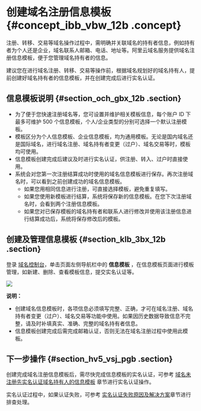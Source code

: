 # 创建域名注册信息模板 {#concept_ibb_vbw_12b .concept}

注册、转移、交易等域名操作过程中，需明确并关联域名的持有者信息，例如持有者为个人还是企业，域名联系人邮箱、电话、地址等。阿里云域名服务提供域名注册信息模板，便于您管理域名持有者的信息。

建议您在进行域名注册、转移、交易等操作前，根据域名规划好的域名持有人，提前创建好域名持有者的信息模板，并在创建完成后进行实名认证。

## 信息模板说明 {#section_och_gbx_12b .section}

-   为了便于您快速注册域名等，您可设置并维护相关模板信息，每个账户 ID 下最多可维护 500 个信息模板，个人/企业类型的分别可选择一个默认注册模板。
-   模板区分为个人信息模板、企业信息模板，均为通用模板。无论是国内域名还是国际域名，进行域名注册、域名持有者变更（过户）、域名交易等时，模板均可使用。
-   信息模板创建完成后建议及时进行实名认证，供注册、转入、过户时直接使用。
-   系统会对您第一次注册结算成功时使用的域名信息模板进行保存。再次注册域名时，可以看到之前创建成功的域名信息模板。
    -   如果您用相同信息进行注册，可直接选择模板，避免重复填写。
    -   如果您使用新模板进行结算，系统将保存新的信息模板。在您下次注册域名时，会看到两个注册信息模板。
    -   如果您对已保存模板的域名持有者和联系人进行修改并使用该注册信息进行结算成功后，系统将保存修改后的模板。

## 创建及管理信息模板 {#section_klb_3bx_12b .section}

登录 [域名控制台](https://dc.console.aliyun.com)，单击页面左侧导航栏中的 **信息模板** ，在信息模板页面进行模板管理，如新建、删除、查看模板信息，提交实名认证等。

![](http://static-aliyun-doc.oss-cn-hangzhou.aliyuncs.com/assets/img/14329/155142545738008_zh-CN.png)

**说明：** 

-   创建域名信息模板时，各项信息必须填写完整、正确，才可在域名注册、域名持有者变更（过户）、域名交易等功能中使用。如果因历史数据导致信息不完整，请及时补填真实、准确、完整的域名持有者信息。
-   信息模板创建完成后需完成邮箱认证，否则无法在域名注册过程中使用此模板。

## 下一步操作 {#section_hv5_vsj_pgb .section}

创建完成域名注册信息模板后，需尽快完成信息模板的实名认证，可参考 [域名未注册先实名认证域名持有人的信息模板](../../../../../cn.zh-CN/域名实名认证/通用域名实名认证.md#section_i2c_ntz_ggb) 章节进行实名认证操作。

实名认证过程中，如果认证失败，可参考 [实名认证失败原因及解决方案](../../../../../cn.zh-CN/域名实名认证/实名认证失败原因及解决方案.md#)章节进行排查处理。

